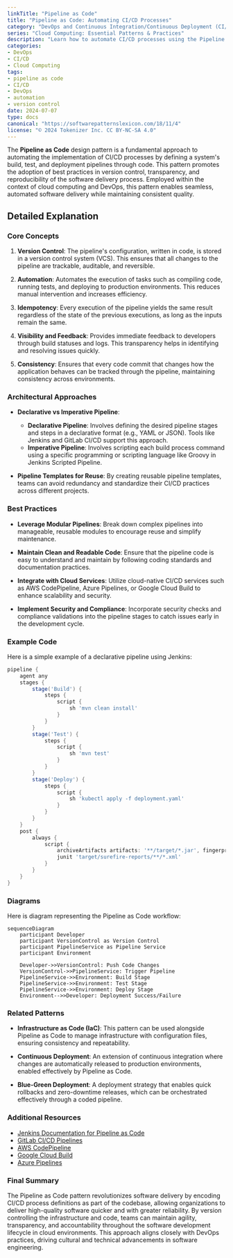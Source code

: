 ```yaml
---
linkTitle: "Pipeline as Code"
title: "Pipeline as Code: Automating CI/CD Processes"
category: "DevOps and Continuous Integration/Continuous Deployment (CI/CD) in Cloud"
series: "Cloud Computing: Essential Patterns & Practices"
description: "Learn how to automate CI/CD processes using the Pipeline as Code pattern, which allows for managing build, test, and deployment pipelines through version-controlled code and configurations."
categories:
- DevOps
- CI/CD
- Cloud Computing
tags:
- pipeline as code
- CI/CD
- DevOps
- automation
- version control
date: 2024-07-07
type: docs
canonical: "https://softwarepatternslexicon.com/18/11/4"
license: "© 2024 Tokenizer Inc. CC BY-NC-SA 4.0"
---
```


The **Pipeline as Code** design pattern is a fundamental approach to automating the implementation of CI/CD processes by defining a system's build, test, and deployment pipelines through code. This pattern promotes the adoption of best practices in version control, transparency, and reproducibility of the software delivery process. Employed within the context of cloud computing and DevOps, this pattern enables seamless, automated software delivery while maintaining consistent quality.

## Detailed Explanation

### Core Concepts

1. **Version Control**: The pipeline's configuration, written in code, is stored in a version control system (VCS). This ensures that all changes to the pipeline are trackable, auditable, and reversible.

2. **Automation**: Automates the execution of tasks such as compiling code, running tests, and deploying to production environments. This reduces manual intervention and increases efficiency.

3. **Idempotency**: Every execution of the pipeline yields the same result regardless of the state of the previous executions, as long as the inputs remain the same.

4. **Visibility and Feedback**: Provides immediate feedback to developers through build statuses and logs. This transparency helps in identifying and resolving issues quickly.

5. **Consistency**: Ensures that every code commit that changes how the application behaves can be tracked through the pipeline, maintaining consistency across environments.

### Architectural Approaches

- **Declarative vs Imperative Pipeline**: 
  - **Declarative Pipeline**: Involves defining the desired pipeline stages and steps in a declarative format (e.g., YAML or JSON). Tools like Jenkins and GitLab CI/CD support this approach.
  - **Imperative Pipeline**: Involves scripting each build process command using a specific programming or scripting language like Groovy in Jenkins Scripted Pipeline.

- **Pipeline Templates for Reuse**: By creating reusable pipeline templates, teams can avoid redundancy and standardize their CI/CD practices across different projects.

### Best Practices

- **Leverage Modular Pipelines**: Break down complex pipelines into manageable, reusable modules to encourage reuse and simplify maintenance.
  
- **Maintain Clean and Readable Code**: Ensure that the pipeline code is easy to understand and maintain by following coding standards and documentation practices.

- **Integrate with Cloud Services**: Utilize cloud-native CI/CD services such as AWS CodePipeline, Azure Pipelines, or Google Cloud Build to enhance scalability and security.

- **Implement Security and Compliance**: Incorporate security checks and compliance validations into the pipeline stages to catch issues early in the development cycle.

### Example Code

Here is a simple example of a declarative pipeline using Jenkins:

```groovy
pipeline {
    agent any
    stages {
        stage('Build') {
            steps {
                script {
                    sh 'mvn clean install'
                }
            }
        }
        stage('Test') {
            steps {
                script {
                    sh 'mvn test'
                }
            }
        }
        stage('Deploy') {
            steps {
                script {
                    sh 'kubectl apply -f deployment.yaml'
                }
            }
        }
    }
    post {
        always {
            script {
                archiveArtifacts artifacts: '**/target/*.jar', fingerprint: true
                junit 'target/surefire-reports/**/*.xml'
            }
        }
    }
}
```

### Diagrams

Here is diagram representing the Pipeline as Code workflow:

```mermaid
sequenceDiagram
    participant Developer
    participant VersionControl as Version Control
    participant PipelineService as Pipeline Service
    participant Environment

    Developer->>VersionControl: Push Code Changes
    VersionControl->>PipelineService: Trigger Pipeline
    PipelineService->>Environment: Build Stage
    PipelineService->>Environment: Test Stage
    PipelineService->>Environment: Deploy Stage
    Environment-->>Developer: Deployment Success/Failure
```

### Related Patterns

- **Infrastructure as Code (IaC)**: This pattern can be used alongside Pipeline as Code to manage infrastructure with configuration files, ensuring consistency and repeatability.
  
- **Continuous Deployment**: An extension of continuous integration where changes are automatically released to production environments, enabled effectively by Pipeline as Code.

- **Blue-Green Deployment**: A deployment strategy that enables quick rollbacks and zero-downtime releases, which can be orchestrated effectively through a coded pipeline.

### Additional Resources

- [Jenkins Documentation for Pipeline as Code](https://www.jenkins.io/doc/book/pipeline/)
- [GitLab CI/CD Pipelines](https://docs.gitlab.com/ee/ci/pipelines/)
- [AWS CodePipeline](https://aws.amazon.com/codepipeline/)
- [Google Cloud Build](https://cloud.google.com/cloud-build)
- [Azure Pipelines](https://azure.microsoft.com/en-us/services/devops/pipelines/)

### Final Summary

The Pipeline as Code pattern revolutionizes software delivery by encoding CI/CD process definitions as part of the codebase, allowing organizations to deliver high-quality software quicker and with greater reliability. By version controlling the infrastructure and code, teams can maintain agility, transparency, and accountability throughout the software development lifecycle in cloud environments. This approach aligns closely with DevOps practices, driving cultural and technical advancements in software engineering.
